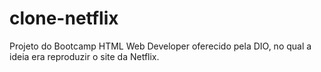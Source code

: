 # clone-netflix
Projeto do Bootcamp HTML Web Developer oferecido pela DIO, no qual a ideia era reproduzir o site da Netflix. 
